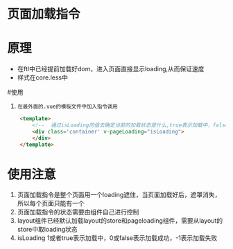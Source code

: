 # 页面加载指令

# 原理

- 在ftl中已经提前加载好dom，进入页面直接显示loading,从而保证速度
- 样式在core.less中

#使用
1. `在最外面的.vue的模板文件中加入指令调用`

``` html
	<template>
		<!--  通过isLoading的值去确定当前的加载状态是什么,true表示加载中，false表示加载完成-->
		<div class='container' v-pageLoading="isLoading">
		</div>
	</template>
```


# 使用注意
1. 页面加载指令是整个页面用一个loading遮住，当页面加载好后，遮罩消失，所以每个页面只能有一个
2. 页面加载指令的状态需要由组件自己进行控制
3. layout组件已经默认加载layout的store和pageloading组件，需要从layout的store中取loading状态
4. isLoading 1或者true表示加载中，0或false表示加载成功，-1表示加载失败
